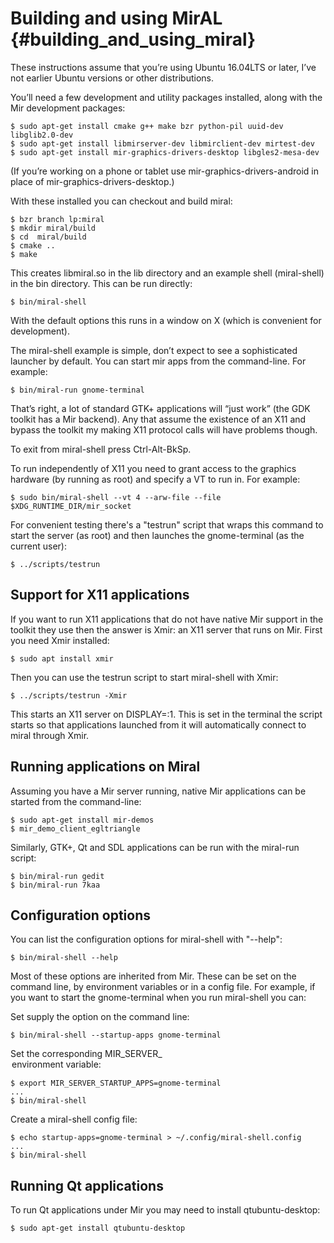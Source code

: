 Building and using MirAL  {#building_and_using_miral}
========================

These instructions assume that you’re using Ubuntu 16.04LTS or later, I’ve not
earlier Ubuntu versions or other distributions.

You’ll need a few development and utility packages installed, along with the
Mir development packages:

    $ sudo apt-get install cmake g++ make bzr python-pil uuid-dev libglib2.0-dev
    $ sudo apt-get install libmirserver-dev libmirclient-dev mirtest-dev
    $ sudo apt-get install mir-graphics-drivers-desktop libgles2-mesa-dev

(If you’re working on a phone or tablet use mir-graphics-drivers-android in
place of mir-graphics-drivers-desktop.)

With these installed you can checkout and build miral:

    $ bzr branch lp:miral
    $ mkdir miral/build
    $ cd  miral/build
    $ cmake ..
    $ make
    
This creates libmiral.so in the lib directory and an example shell 
(miral-shell) in the bin directory. This can be run directly:

    $ bin/miral-shell
    
With the default options this runs in a window on X (which is convenient for
development). 

The miral-shell example is simple, don’t expect to see a sophisticated launcher
by default. You can start mir apps from the command-line. For example:
 
    $ bin/miral-run gnome-terminal
    
That’s right, a lot of standard GTK+ applications will “just work” (the GDK
toolkit has a Mir backend). Any that assume the existence of an X11 and bypass
the toolkit my making X11 protocol calls will have problems though.

To exit from miral-shell press Ctrl-Alt-BkSp.

To run independently of X11 you need to grant access to the graphics hardware
(by running as root) and specify a VT to run in. For example:

    $ sudo bin/miral-shell --vt 4 --arw-file --file $XDG_RUNTIME_DIR/mir_socket
    
For convenient testing there's a "testrun" script that wraps this command to
start the server (as root) and then launches the gnome-terminal (as the current
user):
 
    $ ../scripts/testrun

Support for X11 applications
----------------------------

If you want to run X11 applications that do not have native Mir support in the
toolkit they use then the answer is Xmir: an X11 server that runs on Mir. First
you need Xmir installed:
 
    $ sudo apt install xmir

Then you can use the testrun script to start miral-shell with Xmir:

    $ ../scripts/testrun -Xmir

This starts an X11 server on DISPLAY=:1. This is set in the terminal the script
starts so that applications launched from it will automatically connect to
miral through Xmir.

Running applications on Miral
-----------------------------

Assuming you have a Mir server running, native Mir applications can be started
from the command-line:

    $ sudo apt-get install mir-demos
    $ mir_demo_client_egltriangle

Similarly, GTK+, Qt and SDL applications can be run with the miral-run script:
 
    $ bin/miral-run gedit
    $ bin/miral-run 7kaa


Configuration options
---------------------

You can list the configuration options for miral-shell with "--help":

    $ bin/miral-shell --help
    
Most of these options are inherited from Mir. These can be set on the command
line, by environment variables or in a config file. For example, if you want to
start the gnome-terminal when you run miral-shell you can:

Set supply the option on the command line:

    $ bin/miral-shell --startup-apps gnome-terminal
    
Set the corresponding MIR_SERVER_<option> environment variable:
    
    $ export MIR_SERVER_STARTUP_APPS=gnome-terminal
    ...
    $ bin/miral-shell
    
Create a miral-shell config file:

    $ echo startup-apps=gnome-terminal > ~/.config/miral-shell.config
    ...
    $ bin/miral-shell


Running Qt applications
-----------------------

To run Qt applications under Mir you may need to install qtubuntu-desktop:

    $ sudo apt-get install qtubuntu-desktop
